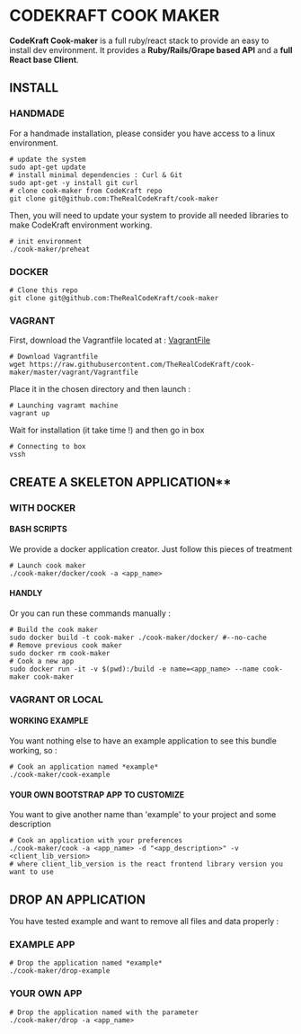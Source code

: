 # CODEKRAFT COOK MAKER

**CodeKraft Cook-maker** is a full ruby/react stack to provide an easy to install dev environment. It provides a **Ruby/Rails/Grape based API** and a **full React base Client**. 

## INSTALL

### HANDMADE
For a handmade installation, please consider you have access to a linux environment.

    # update the system
    sudo apt-get update
    # install minimal dependencies : Curl & Git
    sudo apt-get -y install git curl
    # clone cook-maker from CodeKraft repo
    git clone git@github.com:TheRealCodeKraft/cook-maker
    
Then, you will need to update your system to provide all needed libraries to make CodeKraft environment working.
    
    # init environment
    ./cook-maker/preheat
    
### DOCKER

    # Clone this repo
    git clone git@github.com:TheRealCodeKraft/cook-maker
    
### VAGRANT

First, download the Vagrantfile located at : [VagrantFile](https://raw.githubusercontent.com/TheRealCodeKraft/cook-maker/master/vagrant/Vagrantfile)

    # Download Vagrantfile
    wget https://raw.githubusercontent.com/TheRealCodeKraft/cook-maker/master/vagrant/Vagrantfile

Place it in the chosen directory and then launch :

    # Launching vagramt machine
    vagrant up
    
Wait for installation (it take time !) and then go in box

    # Connecting to box
    vssh

## CREATE A SKELETON APPLICATION**

### WITH DOCKER

#### BASH SCRIPTS

We provide a docker application creator. Just follow this pieces of treatment

    # Launch cook maker
    ./cook-maker/docker/cook -a <app_name>

#### HANDLY

Or you can run these commands manually :

    # Build the cook maker
    sudo docker build -t cook-maker ./cook-maker/docker/ #--no-cache
    # Remove previous cook maker
    sudo docker rm cook-maker
    # Cook a new app
    sudo docker run -it -v $(pwd):/build -e name=<app_name> --name cook-maker cook-maker

### VAGRANT OR LOCAL

#### WORKING EXAMPLE
You want nothing else to have an example application to see this bundle working, so : 
    
    # Cook an application named *example*
    ./cook-maker/cook-example

#### YOUR OWN BOOTSTRAP APP TO CUSTOMIZE
You want to give another name than 'example' to your project and some description

    # Cook an application with your preferences
    ./cook-maker/cook -a <app_name> -d "<app_description>" -v <client_lib_version>
    # where client_lib_version is the react frontend library version you want to use

## DROP AN APPLICATION
You have tested example and want to remove all files and data properly : 

### EXAMPLE APP
    # Drop the application named *example*
    ./cook-maker/drop-example
    
### YOUR OWN APP

    # Drop the application named with the parameter
    ./cook-maker/drop -a <app_name>
